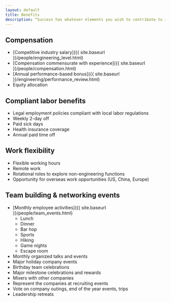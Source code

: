 ```yaml
---
layout: default
title: Benefits
description: “Success has whatever elements you wish to contribute to it.”
---
```


## Compensation
* [Competitive industry salary]({{ site.baseurl }}/people/engineering_level.html)
* [Compensation commensurate with experience]({{ site.baseurl }}/people/compensation.html)
* [Annual performance-based bonus]({{ site.baseurl }}/engineering/performance_review.html)
* Equity allocation

## Compliant labor benefits
* Legal employment policies compliant with local labor regulations
* Weekly 2-day off
* Paid sick days
* Health insurance coverage
* Annual paid time off

## Work flexibility
* Flexible working hours
* Remote work 
* Rotational roles to explore non-engineering functions
* Opportunity for overseas work opportunities (US, China, Europe) 

## Team building & networking events
* [Monthly employee activities]({{ site.baseurl }}/people/team_events.html)
	* Lunch
	* Dinner
	* Bar hop
	* Sports
	* Hiking
	* Game nights
	* Escape room
* Monthly organized talks and events
* Major holiday company events
* Birthday team celebrations
* Major milestone celebrations and rewards
* Mixers with other companies
* Represent the companies at recruiting events
* Vote on company outings, end of the year events, trips
* Leadership retreats